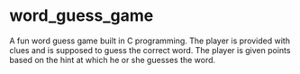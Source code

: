 # word_guess_game
A fun word guess game built in C programming. The player is provided with clues and is supposed to guess the correct word. The player is given points based on the hint at which he or she guesses the word.
